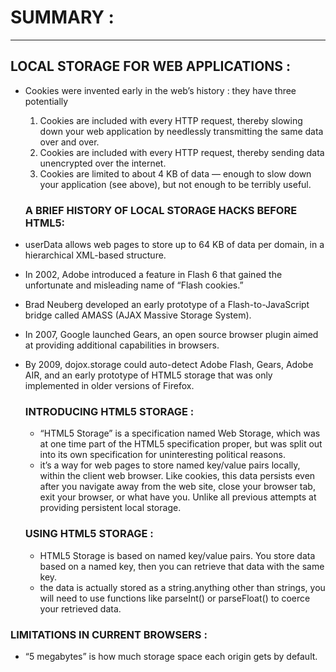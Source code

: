 # SUMMARY :

_________________

 ## LOCAL STORAGE FOR WEB APPLICATIONS :
 
 - Cookies were invented early in the web’s history : they have three potentially 
   1. Cookies are included with every HTTP request, thereby slowing down your web application by needlessly transmitting the
     same data over and over.
   2. Cookies are included with every HTTP request, thereby sending data unencrypted over the internet.
   3. Cookies are limited to about 4 KB of data — enough to slow down your application (see above), but not enough to be terribly useful.
   
   ### A BRIEF HISTORY OF LOCAL STORAGE HACKS BEFORE HTML5:
   
 - userData allows web pages to store up to 64 KB of data per domain, in a hierarchical XML-based structure.
 - In 2002, Adobe introduced a feature in Flash 6 that gained the unfortunate and misleading name of “Flash cookies.”
 - Brad Neuberg developed an early prototype of a Flash-to-JavaScript bridge called AMASS (AJAX Massive Storage System).
  - In 2007, Google launched Gears, an open source browser plugin aimed at providing additional capabilities in browsers.
 - By 2009, dojox.storage could auto-detect Adobe Flash, Gears, Adobe AIR, and an early prototype of HTML5 storage that was 
   only implemented in older versions of Firefox.
   
   
   ### INTRODUCING HTML5 STORAGE :
   
   - “HTML5 Storage” is a specification named Web Storage, which was at one time part of the HTML5 specification proper, but was split out 
     into its own specification for uninteresting political reasons.
   - it’s a way for web pages to store named key/value pairs locally, within the client web browser. Like cookies, this data persists even 
     after you navigate away from the web site, close your browser tab, exit your browser, or what have you. Unlike all previous attempts at
     providing persistent local storage.
     
   ### USING HTML5 STORAGE :
   
   - HTML5 Storage is based on named key/value pairs. You store data based on a named key, then you can retrieve that data with the same key.
   - the data is actually stored as a string.anything other than strings, you will need to use functions like parseInt() or parseFloat() to
     coerce your retrieved data.
     
  ### LIMITATIONS IN CURRENT BROWSERS :
    
   - “5 megabytes” is how much storage space each origin gets by default.
 
